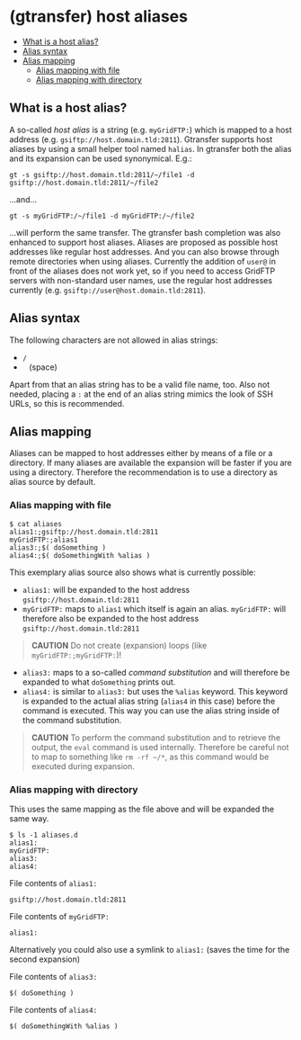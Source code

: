 # (gtransfer) host aliases #

* [What is a host alias?](https://github.com/fr4nk5ch31n3r/gtransfer/wiki/Host-aliases#what-is-a-host-alias)
* [Alias syntax](https://github.com/fr4nk5ch31n3r/gtransfer/wiki/Host-aliases#alias-syntax)
* [Alias mapping](https://github.com/fr4nk5ch31n3r/gtransfer/wiki/Host-aliases#alias-mapping)
    * [Alias mapping with file](https://github.com/fr4nk5ch31n3r/gtransfer/wiki/Host-aliases#alias-mapping-with-file)
    * [Alias mapping with directory](https://github.com/fr4nk5ch31n3r/gtransfer/wiki/Host-aliases#alias-mapping-with-directory)

## What is a host alias? ##

A so-called *host alias* is a string (e.g. `myGridFTP:`) which is mapped to a
host address (e.g. `gsiftp://host.domain.tld:2811`). Gtransfer supports host
aliases by using a small helper tool named `halias`. In gtransfer both the
alias and its expansion can be used synonymical. E.g.:

```shell
gt -s gsiftp://host.domain.tld:2811/~/file1 -d gsiftp://host.domain.tld:2811/~/file2
```

...and...

```shell
gt -s myGridFTP:/~/file1 -d myGridFTP:/~/file2
```

...will perform the same transfer. The gtransfer bash completion was also
enhanced to support host aliases. Aliases are proposed as possible host
addresses like regular host addresses. And you can also browse through remote
directories when using aliases. Currently the addition of `user@` in front of
the aliases does not work yet, so if you need to access GridFTP servers with
non-standard user names, use the regular host addresses currently (e.g.
`gsiftp://user@host.domain.tld:2811`).

## Alias syntax ##

The following characters are not allowed in alias strings:

* `/`
* ` ` (space)

Apart from that an alias string has to be a valid file name, too. Also not
needed, placing a `:` at the end of an alias string mimics the look of SSH URLs,
so this is recommended.

## Alias mapping ##

Aliases can be mapped to host addresses either by means of a file or a
directory. If many aliases are available the expansion will be faster if you are
using a directory. Therefore the recommendation is to use a directory as alias
source by default.

### Alias mapping with file ###

```shell
$ cat aliases
alias1:;gsiftp://host.domain.tld:2811
myGridFTP:;alias1
alias3:;$( doSomething )
alias4:;$( doSomethingWith %alias )
```

This exemplary alias source also shows what is currently possible:

* `alias1:` will be expanded to the host address `gsiftp://host.domain.tld:2811`
* `myGridFTP:` maps to `alias1` which itself is again an alias. `myGridFTP:`
will therefore also be expanded to the host address
`gsiftp://host.domain.tld:2811`

> **CAUTION**
> Do not create (expansion) loops (like `myGridFTP:;myGridFTP:`)!

* `alias3:` maps to a so-called *command substitution* and will therefore be
expanded to what `doSomething` prints out.
* `alias4:` is similar to `alias3:` but uses the `%alias` keyword. This keyword
is expanded to the actual alias string (`alias4` in this case) before the
command is executed. This way you can use the alias string inside of the command
substitution.

> **CAUTION**
> To perform the command substitution and to retrieve the output, the `eval`
> command is used internally. Therefore be careful not to map to something like
> `rm -rf ~/*`, as this command would be executed during expansion.

### Alias mapping with directory ###

This uses the same mapping as the file above and will be expanded the same way.

```
$ ls -1 aliases.d
alias1:
myGridFTP:
alias3:
alias4:
```

File contents of `alias1:`
```
gsiftp://host.domain.tld:2811
```

File contents of `myGridFTP:`
```
alias1:
```
Alternatively you could also use a symlink to `alias1:` (saves the time for the
second expansion)


File contents of `alias3:`
```
$( doSomething ) 
```

File contents of `alias4:`
```
$( doSomethingWith %alias )
```

